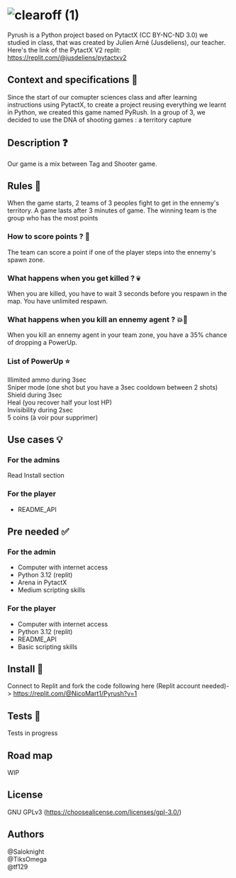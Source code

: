 # ![clearoff (1)](https://github.com/tf129/PyRush/assets/137179704/ace0ba61-a707-4d57-ba81-23aeb6589735)
Pyrush is a Python project based on PytactX (CC BY-NC-ND 3.0) we studied in class, that was created by Julien Arné (Jusdeliens), our teacher.
Here's the link of the PytactX V2 replit: https://replit.com/@jusdeliens/pytactxv2
## Context and specifications 📓
Since the start of our comupter sciences class and after learning instructions using PytactX, to create a project reusing everything we learnt in Python, we created this game named PyRush.
In a group of 3, we decided to use the DNA of shooting games : a territory capture
## Description ❓
Our game is a mix between Tag and Shooter game. 
## Rules 📜
When the game starts, 2 teams of 3 peoples fight to get in the ennemy's territory. A game lasts after 3 minutes of game. The winning team is the group who has the most points
### How to score points ? 🎯
The team can score a point if one of the player steps into the ennemy's spawn zone.
### What happens when you get killed ? 💀
When you are killed, you have to wait 3 seconds before you respawn in the map. You have unlimited respawn.
### What happens when you kill an ennemy agent ? 💥🔫
When you kill an ennemy agent in your team zone, you have a 35% chance of dropping a PowerUp.
### List of PowerUp ⭐
Illimited ammo during 3sec  
Sniper mode (one shot but you have a 3sec cooldown between 2 shots)  
Shield during 3sec  
Heal (you recover half your lost HP)  
Invisibility during 2sec  
5 coins (à voir pour supprimer)
## Use cases 💡
### For the admins
Read Install section
### For the player
- README_API
## Pre needed ✅
### For the admin
- Computer with internet access
- Python 3.12 (replit)
- Arena in PytactX
- Medium scripting skills
### For the player
- Computer with internet access
- Python 3.12 (replit)
- README_API
- Basic scripting skills
## Install 🔧
Connect to Replit and fork the code following here (Replit account needed)-> https://replit.com/@NicoMart1/Pyrush?v=1
## Tests 🧪
Tests in progress
## Road map
WIP
## License
GNU GPLv3 (https://choosealicense.com/licenses/gpl-3.0/)
## Authors 
@Saloknight  
@TiksOmega  
@tf129
